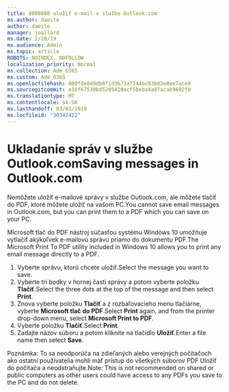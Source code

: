 ```yaml
---
title: 8000088 uložiť e-mail v službe Outlook.com
ms.author: daeite
author: daeite
manager: joallard
ms.date: 2/28/19
ms.audience: Admin
ms.topic: article
ROBOTS: NOINDEX, NOFOLLOW
localization_priority: Normal
ms.collection: Adm_O365
ms.custom: Adm_O365
ms.openlocfilehash: 800fde849db0f1d3673a7144bc83b83e0ee7ace8
ms.sourcegitcommit: e3df67530bd5205410acf5beba4a07acab9692f0
ms.translationtype: MT
ms.contentlocale: sk-SK
ms.lasthandoff: 03/01/2019
ms.locfileid: "30347422"
---
```

# <a name="saving-messages-in-outlookcom"></a><span data-ttu-id="e157b-102">Ukladanie správ v službe Outlook.com</span><span class="sxs-lookup"><span data-stu-id="e157b-102">Saving messages in Outlook.com</span></span>

<span data-ttu-id="e157b-103">Nemôžete uložiť e-mailové správy v službe Outlook.com, ale môžete tlačiť do PDF, ktoré môžete uložiť na vašom PC.</span><span class="sxs-lookup"><span data-stu-id="e157b-103">You cannot save email messages in Outlook.com, but you can print them to a PDF which you can save on your PC.</span></span>

<span data-ttu-id="e157b-104">Microsoft tlač do PDF nástroj súčasťou systému Windows 10 umožňuje vytlačiť akýkoľvek e-mailovú správu priamo do dokumentu PDF.</span><span class="sxs-lookup"><span data-stu-id="e157b-104">The Microsoft Print To PDF utility included in Windows 10 allows you to print any email message directly to a PDF.</span></span>

1. <span data-ttu-id="e157b-105">Vyberte správu, ktorú chcete uložiť.</span><span class="sxs-lookup"><span data-stu-id="e157b-105">Select the message you want to save.</span></span>
2. <span data-ttu-id="e157b-106">Vyberte tri bodky v hornej časti správy a potom vyberte položku **Tlačiť**.</span><span class="sxs-lookup"><span data-stu-id="e157b-106">Select the three dots at the top of the message and then select **Print**.</span></span>
3. <span data-ttu-id="e157b-107">Znova vyberte položku **Tlačiť** a z rozbaľovacieho menu tlačiarne, vyberte **Microsoft tlač do PDF**.</span><span class="sxs-lookup"><span data-stu-id="e157b-107">Select **Print** again, and from the printer drop-down menu, select **Microsoft Print to PDF**.</span></span>
4. <span data-ttu-id="e157b-108">Vyberte položku **Tlačiť**.</span><span class="sxs-lookup"><span data-stu-id="e157b-108">Select **Print**.</span></span>
5. <span data-ttu-id="e157b-109">Zadajte názov súboru a potom kliknite na tlačidlo **Uložiť**.</span><span class="sxs-lookup"><span data-stu-id="e157b-109">Enter a file name then select **Save**.</span></span>

<span data-ttu-id="e157b-110">Poznámka: To sa neodporúča na zdieľaných alebo verejných počítačoch ako ostatní používatelia mohli mať prístup do všetkých súborov PDF Uložiť do počítača a neodstraňujte.</span><span class="sxs-lookup"><span data-stu-id="e157b-110">Note: This is not recommended on shared or public computers as other users could have access to any PDFs you save to the PC and do not delete.</span></span>